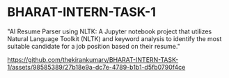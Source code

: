 # BHARAT-INTERN-TASK-1

"AI Resume Parser using NLTK: A Jupyter notebook project that utilizes Natural Language Toolkit (NLTK) and keyword analysis to identify the most suitable candidate for a job position based on their resume."


https://github.com/thekirankumarv/BHARAT-INTERN-TASK-1/assets/98585389/27b18e9a-dc7e-4789-b1b1-d5fb0790f4ce

